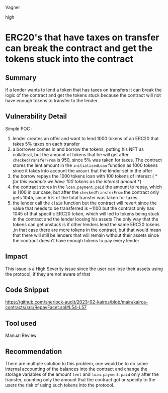 Vagner

high

# ERC20's that have taxes on transfer can break the contract and get the tokens stuck into the contract

## Summary
If a lender wants to lend a token that has taxes on transfers it can break the logic of the contract and get the tokens stuck because the contract will not have enough tokens to transfer to the lender
## Vulnerability Detail
Simple POC : 
1. lender creates an offer and want to lend 1000 tokens of an ERC20 that takes 5% taxes on each transfer
2. a borrower comes in and borrow the tokens, putting his NFT as collateral, but the amount of tokens that he will get after `checkedTransferFrom` is 950, since 5% was taken for taxes. The contract stores the lent amount in the `initializedLoan` function as 1000 tokens since it takes into account the `amount` that the lender set in the offer
3. the borrow repays the 1000 tokens loan with 100 tokens of interest ( * *for this example we have 100 tokens as the interest amount* *)
4. the contract stores in the `loan.payment.paid` the amount to repay, which is 1100 in our case, but after the `checkedTransferFrom` the contract only gets 1045, since 5% of the total transfer was taken for taxes.
5. the lender call the `claim` function but the contract will revert since the value that needs to be transferred is ~1100 but the contract only has 1045 of that specific ERC20 token, which will led to tokens being stuck in the contract and the lender loosing his assets
The only way that the tokens can get unstuck is if other lenders lend the same ERC20 tokens ,in that case there are more tokens in the contract, but that would mean that there will still be lenders that will remain without their assets since the contract doesn't have enough tokens to pay every lender
## Impact
This issue is a High Severity issue since the user can lose their assets using the protocol, if they are not aware of that
## Code Snippet
https://github.com/sherlock-audit/2023-02-kairos/blob/main/kairos-contracts/src/RepayFacet.sol#L54-L57
## Tool used

Manual Review

## Recommendation
There are multiple solution to this problem, one would be to do some internal accounting of the balances into the contract and change the storage variables of the amount `lent` and `loan.payment.paid` only after the transfer, counting only the amount that the contract got  or specify to the users the risk of using such tokens into the protocol.